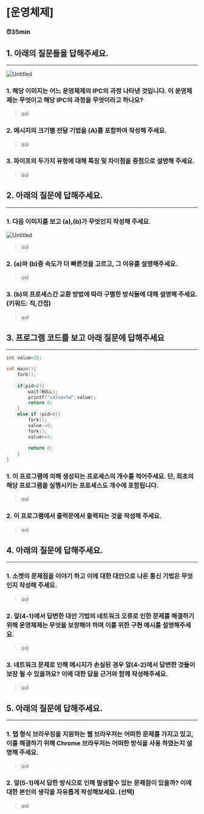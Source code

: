 # [운영체제]

### ⏰35min

## 1.  아래의 질문들을 답해주세요.

---

![Untitled](https://github.com/shin5774/SSAFY_CS_Study/assets/50603245/84049a75-b5df-4f51-a548-1f7ee22134b4)

### 1. 해당 이미지는 어느 운영체제의 IPC의 과정 나타낸 것입니다. 이 운영체제는 무엇이고 해당 IPC의 과정을 무엇이라고 하나요?

> sol

### 2. 메시지의 크기별 전달 기법을 (A)를 포함하여 작성해 주세요.

> sol

### 3. 파이프의 두가지 유형에 대해 특징 및 차이점을 중점으로 설명해 주세요.

> sol

## 2.  아래의 질문에 답해주세요.

---

### 1.  다음 이미지를 보고 (a),(b)가 무엇인지 작성해 주세요.

![Untitled](https://github.com/shin5774/SSAFY_CS_Study/assets/50603245/4928a388-9d0a-460d-9944-57c267cedaf1)


> sol

### 2.  (a)와 (b)중 속도가 더 빠른것을 고르고, 그 이유를 설명해주세요.

> sol

### 3.  (b)의 프로세스간 교환 방법에 따라 구별한 방식들에 대해 설명해 주세요. (키워드: 직,간접)

> sol



## 3. 프로그램 코드를 보고 아래 질문에 답해주세요

---

```c
int value=20;

int main(){
	fork();
	
	if(pid>0){
		wait(NULL);
		printf("value=%d",value);
		return 0;
	}
	else if (pid=0){
		fork();
		value-=5;
		fork();
		value+=5;
		
		return 0;
	}
}
```

### 1.  이 프로그램에 의해 생성되는 프로세스의 개수를 적어주세요. 단, 최초의 해당 프로그램을 실행시키는 프로세스도 개수에 포함됩니다.

> sol

### 2.  이 프로그램에서 출력문에서 출력되는 것을 작성해 주세요.

> sol

## 4. 아래의 질문에 답해주세요.

---

### 1.  소켓의 문제점을 이야기 하고 이에 대한 대안으로 나온 통신 기법은 무엇인지 작성해 주세요.

> sol

### 2.  앞(4-1)에서 답변한 대안 기법의 네트워크 오류로 인한 문제를 해결하기 위해 운영체제는 무엇을 보장해야 하며 이를 위한 구현 예시를 설명해주세요.

> sol

### 3.  네트워크 문제로 인해 메시지가 손실된 경우 앞(4-2)에서 답변한 것들이 보장 될 수 있을까요? 이에 대한 답을 근거와 함께 작성해주세요.

> sol

## 5.  아래의 질문에 답해주세요.

---

### 1.  탭 형식 브라우징을 지원하는 웹 브라우저는 어떠한 문제를 가지고 있고, 이를 해결하기 위해 Chrome 브라우저는 어떠한 방식을 사용 하였는지 설명해 주세요.

> sol

### 2.  앞(5-1)에서 답한 방식으로 인해 발생할수 있는 문제점이 있을까? 이에 대한 본인의 생각을 자유롭게 작성해보세요. (선택)

> sol
